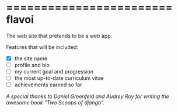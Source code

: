 ========================
flavoi
========================

The web site that pretends to be a web app.

Features that will be included:

- [x] the site name
- [ ] profile and bio
- [ ] my current goal and progression
- [ ] the most up-to-date curriculum vitae
- [ ] achievements earned so far

*A special thanks to Daniel Greenfeld and Audrey Roy for writing the awesome book "Two Scoops of django".*
